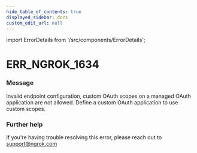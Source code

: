 ```yaml
---
hide_table_of_contents: true
displayed_sidebar: docs
custom_edit_url: null
---
```


import ErrorDetails from '/src/components/ErrorDetails';

# ERR_NGROK_1634

### Message
Invalid endpoint configuration, custom OAuth scopes on a managed OAuth application are not allowed.  Define a custom OAuth application to use custom scopes.

### Further help
If you're having trouble resolving this error, please reach out to [support@ngrok.com](mailto:support@ngrok.com?subject=Help%20with%20ERR_NGROK_1634)

<ErrorDetails error='err_ngrok_1634' />
